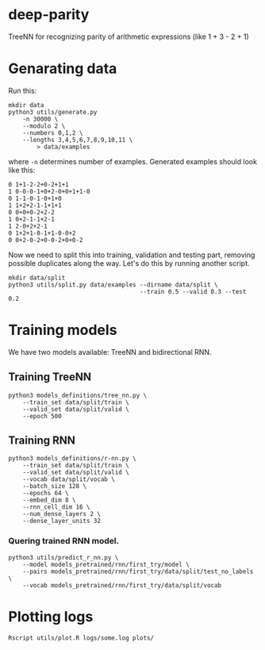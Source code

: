# deep-parity
TreeNN for recognizing parity of arithmetic expressions (like 1 + 3 - 2 + 1)

# Genarating data
Run this:
```
mkdir data
python3 utils/generate.py
	-n 30000 \
	--modulo 2 \
	--numbers 0,1,2 \
	--lengths 3,4,5,6,7,8,9,10,11 \
		> data/examples
```
where `-n` determines number of examples.
Generated examples should look like this:
```
0 1+1-2-2+0-2+1+1
1 0-0-0-1+0+2-0+0+1+1-0
0 1-1-0-1-0+1+0
1 1+2+2-1-1+1+1
0 0+0+0-2+2-2
1 0+2-1-1+2-1
1 2-0+2+2-1
0 1+2+1-0-1+1-0-0+2
0 0+2-0-2+0-0-2+0+0-2
```
Now we need to split this into training, validation and testing part, removing
possible duplicates along the way. Let's do this by running another script.
```
mkdir data/split
python3 utils/split.py data/examples --dirname data/split \
									 --train 0.5 --valid 0.3 --test 0.2
```

# Training models
We have two models available: TreeNN and bidirectional RNN.

## Training TreeNN
```
python3 models_definitions/tree_nn.py \
	--train_set data/split/train \
	--valid_set data/split/valid \
	--epoch 500
```
## Training RNN
```
python3 models_definitions/r-nn.py \
	--train_set data/split/train \
	--valid_set data/split/valid \
	--vocab data/split/vocab \
	--batch_size 128 \
	--epochs 64 \
	--embed_dim 8 \
	--rnn_cell_dim 16 \
	--num_dense_layers 2 \
	--dense_layer_units 32
```

### Quering trained RNN model.
```
python3 utils/predict_r_nn.py \
	--model models_pretrained/rnn/first_try/model \
	--pairs models_pretrained/rnn/first_try/data/split/test_no_labels \
	--vocab models_pretrained/rnn/first_try/data/split/vocab
```


# Plotting logs
```
Rscript utils/plot.R logs/some.log plots/
```
